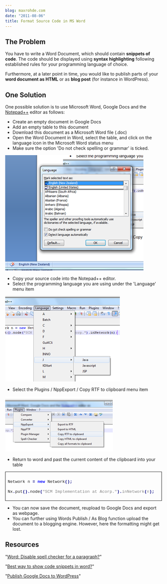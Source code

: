 ```yaml
---
blog: maxrohde.com
date: "2011-08-06"
title: Format Source Code in MS Word
---
```


## The Problem

You have to write a Word Document, which should contain **snippets of code**. The code should be displayed using **syntax highlighting** following established rules for your programming language of choice.

Furthermore, at a later point in time, you would like to publish parts of your **word document as HTML** or as **blog post** (for instance in WordPress).

## One Solution

One possible solution is to use Microsoft Word, Google Docs and the [Notepad++](http://notepad-plus-plus.org/) editor as follows:

- Create an empty document in Google Docs
- Add an empty table to this document
- Download this document as a Microsoft Word file (.doc)
- Open the Word Document in Word, select the table, and click on the language icon in the Microsoft Word status menu
- Make sure the option 'Do not check spelling or grammar' is ticked.

![](images/080611_0326_formatsourc1.png)

- Copy your source code into the Notepad++ editor.
- Select the programming language you are using under the 'Language' menu item

![](images/080611_0326_formatsourc2.png)

- Select the Plugins / NppExport / Copy RTF to clipboard menu item

![](images/080611_0326_formatsourc3.png)

- Return to word and past the current content of the clipboard into your table

<table style="border-collapse:collapse;" border="0"><colgroup><col style="width:624px;"></colgroup><tbody valign="top"><tr style="height:10px;"><td style="border-top:solid black 1pt;border-left:solid black 1pt;border-bottom:solid black 1pt;border-right:solid black 1pt;padding:7px;"><p><span style="font-family:Courier New;font-size:10pt;background-color:white;">Network n <span style="color:navy;"><strong>=</strong></span> <span style="color:blue;"><strong>new</strong></span> Network<span style="color:navy;"><strong>();</strong></span></span></p><p style="text-align:justify;"><span style="font-family:Courier New;font-size:10pt;background-color:white;">Nx<span style="color:navy;"><strong>.</strong></span>put<span style="color:navy;"><strong>().</strong></span>node<span style="color:navy;"><strong>(</strong><span style="color:gray;">"SCM Implementation at Acorp."<span style="color:navy;"><strong>).</strong></span>inNetwork<span style="color:navy;"><strong>(</strong></span>n<span style="color:navy;"><strong>);</strong></span></span></span></span></p></td></tr></tbody></table>

- You can now save the document, reupload to Google Docs and export as webpage.
- You can further using Words Publish / As Blog function upload the document to a blogging engine. However, here the formatting might get lost.

## Resources

"[Word: Disable spell checker for a paragraph?](http://superuser.com/questions/256247/word-disable-spell-checker-for-a-paragraph)"

"[Best way to show code snippets in word?](http://stackoverflow.com/questions/387453/best-way-to-show-code-snippets-in-word)"

"[Publish Google Docs to WordPress](http://billbennett.co.nz/publish-google-docs-wordpress/)"
